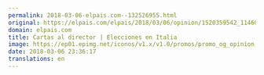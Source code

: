 ```yaml
---
permalink: 2018-03-06-elpais.com--132526955.html
original: https://elpais.com/elpais/2018/03/06/opinion/1520359542_114608.html#?ref=rss&format=simple&link=link
domain: elpais.com
title: Cartas al director | Elecciones en Italia
image: https://ep01.epimg.net/iconos/v1.x/v1.0/promos/promo_og_opinion.png
date: 2018-03-06 23:36:17
translations: en
---
```


